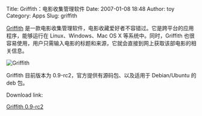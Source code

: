 Title: Griffith：电影收集管理软件
Date: 2007-01-08 18:48
Author: toy
Category: Apps
Slug: griffith

[Griffith](http://griffith.vasconunes.net/)
是一款电影收集管理软件，电影收藏爱好者不容错过。它是跨平台的应用程序，能够运行在
Linux、Windows、Mac OS X 等系统中。同时，Griffith
也很容易使用，用户只需输入电影的标题和来源，它就会直接到网上获取该部电影的相关信息。

![Griffith](http://i.linuxtoy.org/i/2007/01/griffith.jpg)

Griffith 目前版本为 0.9-rc2，官方提供有源码包、以及适用于 Debian/Ubuntu
的 deb 包。

Download link:

[Griffith 0.9-rc2](http://griffith.vasconunes.net/pages/download.php)
